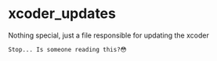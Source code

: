 # xcoder_updates

Nothing special, just a file responsible for updating the xcoder

```Stop... Is someone reading this?😳```
